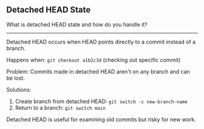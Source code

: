 ## Detached HEAD State

What is detached HEAD state and how do you handle it?

---

Detached HEAD occurs when HEAD points directly to a commit instead of a branch.

Happens when: `git checkout a1b2c3d` (checking out specific commit)

Problem: Commits made in detached HEAD aren't on any branch and can be lost.

Solutions:
1. Create branch from detached HEAD: `git switch -c new-branch-name`
2. Return to a branch: `git switch main`

Detached HEAD is useful for examining old commits but risky for new work.

